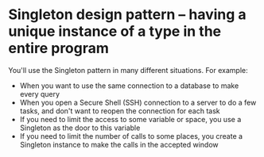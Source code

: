 # Singleton design pattern – having a unique instance of a type in the entire program

You'll use the Singleton pattern in many different situations. For example:
  - When you want to use the same connection to a database to make every query
  - When you open a Secure Shell (SSH) connection to a server to do a few tasks, and don't want to reopen the connection for each task
  - If you need to limit the access to some variable or space, you use a Singleton as the door to this variable
  - If you need to limit the number of calls to some places, you create a Singleton instance to make the calls in the accepted window
